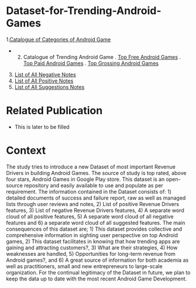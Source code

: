 # Dataset-for-Trending-Android-Games
1.[Catalogue of Categories of Android Game](https://github.com/AndroidGamesResearch/Dataset-for-Trending-Android-Games/blob/main/List%20of%20Categories%20of%20Android%20Games%20in%20Google%20Play%20Store.csv)
- 2. Catalogue of Trending Android Game
.  [Top Free Android Games](https://github.com/AndroidGamesResearch/Dataset-for-Trending-Android-Games/blob/main/Top%20Free%20games.csv)
.  [Top Paid Android Games](https://github.com/AndroidGamesResearch/Dataset-for-Trending-Android-Games/blob/main/Top%20Paid%20games.csv)
.  [Top Grossing Android Games](https://github.com/AndroidGamesResearch/Dataset-for-Trending-Android-Games/blob/main/Top%20grossing%20games.csv)
3. [List of All Negative Notes](https://github.com/AndroidGamesResearch/Dataset-for-Trending-Android-Games/blob/main/List%20of%20Negative%20Notes.csv)
4. [List of All Positive Notes](https://github.com/AndroidGamesResearch/Dataset-for-Trending-Android-Games/blob/main/List%20of%20Positive%20Notes.csv)
5. [List of All Suggestions Notes](https://github.com/AndroidGamesResearch/Dataset-for-Trending-Android-Games/blob/main/List%20of%20Suggestions%20Notes.csv)


# Related Publication 
- This is later to be filled 

# Context 
The study tries to introduce a new Dataset of most important Revenue Drivers in building Android Games. The source of study is top rated, above four stars, Android Games in Google Play store. This dataset is an open-source repository and easily available to use and populate as per requirement. The information contained in the Dataset consists of: 1) detailed documents of success and failure report, raw as well as managed lists through user reviews and notes, 2) List of positive Revenue Drivers features, 3) List of negative Revenue Drivers features, 4) A separate word cloud of all positive features, 5) A separate word cloud of all negative features and 6) a separate word cloud of all suggested features. The main consequences of this dataset are; 1) This dataset provides collective and comprehensive information in sighting user perspective on top Android games, 2) This dataset  facilitates in knowing that how trending apps are gaining and attracting customers?, 3) What are their strategies, 4) How weaknesses are handled, 5) Opportunities for long-term revenue from Android games?, and 6) A great source of information for both academia as well as practitioners, small and new entrepreneurs to large-scale organization. For the continual legitimacy of the Dataset in future, we plan to keep the data up to date with the most recent Android Game Development. 
